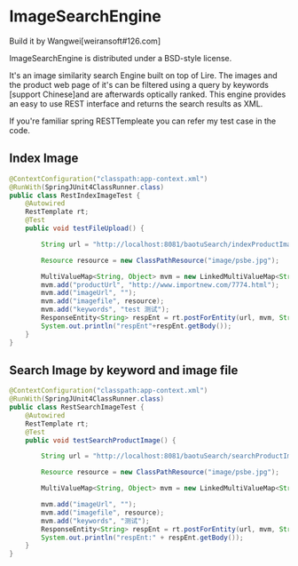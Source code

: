ImageSearchEngine
=================
Build it by Wangwei[weiransoft#126.com]

 ImageSearchEngine is distributed under a BSD-style license.
 
It's an image similarity search Engine built on top of Lire.  The images and the product web page of it's  can be filtered using a query by keywords [support Chinese]and  are afterwards optically ranked. This engine provides an easy to use REST  interface and returns the search results as XML.


If you're familiar spring RESTTempleate you can refer my test case in the code.

## Index Image

```Java
@ContextConfiguration("classpath:app-context.xml")
@RunWith(SpringJUnit4ClassRunner.class)
public class RestIndexImageTest {
    @Autowired
	RestTemplate rt;
	@Test
	public void testFileUpload() {

		String url = "http://localhost:8081/baotuSearch/indexProductImage";

		Resource resource = new ClassPathResource("image/psbe.jpg");

		MultiValueMap<String, Object> mvm = new LinkedMultiValueMap<String, Object>();
		mvm.add("productUrl", "http://www.importnew.com/7774.html");
		mvm.add("imageUrl", "");
		mvm.add("imagefile", resource);
		mvm.add("keywords", "test 测试");
		ResponseEntity<String> respEnt = rt.postForEntity(url, mvm, String.class);
		System.out.println("respEnt"+respEnt.getBody());
	}
}
```

## Search Image by keyword and image file

```java
@ContextConfiguration("classpath:app-context.xml")
@RunWith(SpringJUnit4ClassRunner.class)
public class RestSearchImageTest {
    @Autowired
	RestTemplate rt;
	@Test
	public void testSearchProductImage() {

		String url = "http://localhost:8081/baotuSearch/searchProductImage";

		Resource resource = new ClassPathResource("image/psbe.jpg");

		MultiValueMap<String, Object> mvm = new LinkedMultiValueMap<String, Object>();

		mvm.add("imageUrl", "");
		mvm.add("imagefile", resource);
		mvm.add("keywords", "测试");
		ResponseEntity<String> respEnt = rt.postForEntity(url, mvm, String.class);
		System.out.println("respEnt:" + respEnt.getBody());
	}
}
```
